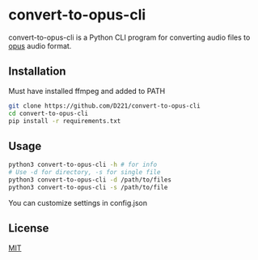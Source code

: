 # convert-to-opus-cli

convert-to-opus-cli is a Python CLI program for converting audio files to [opus](https://opus-codec.org/) audio format.

## Installation

Must have installed ffmpeg and added to PATH

```bash
git clone https://github.com/D221/convert-to-opus-cli
cd convert-to-opus-cli
pip install -r requirements.txt
```

## Usage

```bash
python3 convert-to-opus-cli -h # for info
# Use -d for directory, -s for single file
python3 convert-to-opus-cli -d /path/to/files
python3 convert-to-opus-cli -s /path/to/file
```

You can customize settings in config.json

## License

[MIT](https://choosealicense.com/licenses/mit/)
